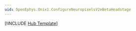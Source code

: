 ```yaml
---
uid: OpenEphys.Onix1.ConfigureNeuropixelsV2eBetaHeadstage
---
```


[!INCLUDE [Hub Template](hub_template.md)]